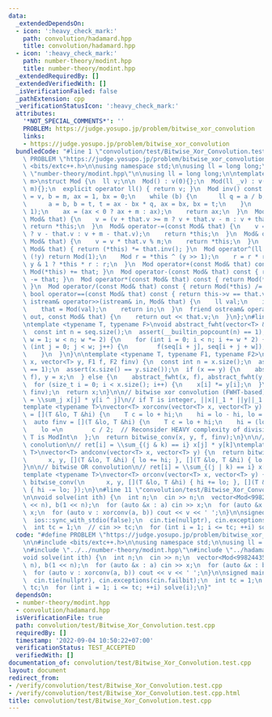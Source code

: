 ```yaml
---
data:
  _extendedDependsOn:
  - icon: ':heavy_check_mark:'
    path: convolution/hadamard.hpp
    title: convolution/hadamard.hpp
  - icon: ':heavy_check_mark:'
    path: number-theory/modint.hpp
    title: number-theory/modint.hpp
  _extendedRequiredBy: []
  _extendedVerifiedWith: []
  _isVerificationFailed: false
  _pathExtension: cpp
  _verificationStatusIcon: ':heavy_check_mark:'
  attributes:
    '*NOT_SPECIAL_COMMENTS*': ''
    PROBLEM: https://judge.yosupo.jp/problem/bitwise_xor_convolution
    links:
    - https://judge.yosupo.jp/problem/bitwise_xor_convolution
  bundledCode: "#line 1 \"convolution/test/Bitwise_Xor_Convolution.test.cpp\"\n#define\
    \ PROBLEM \"https://judge.yosupo.jp/problem/bitwise_xor_convolution\"\n\n#include\
    \ <bits/extc++.h>\n\nusing namespace std;\n\nusing ll = long long;\n\n#line 2\
    \ \"number-theory/modint.hpp\"\n\nusing ll = long long;\n\ntemplate <const ll\
    \ m>\nstruct Mod {\n  ll v;\n\n  Mod() : v(0){};\n  Mod(ll _v) : v((_v + m) %\
    \ m){};\n  explicit operator ll() { return v; }\n  Mod inv() const {\n    ll a\
    \ = v, b = m, ax = 1, bx = 0;\n    while (b) {\n      ll q = a / b, t = a % b;\n\
    \      a = b, b = t, t = ax - bx * q, ax = bx, bx = t;\n    }\n    assert(a ==\
    \ 1);\n    ax = (ax < 0 ? ax + m : ax);\n    return ax;\n  }\n  Mod& operator+=(const\
    \ Mod& that) {\n    v = (v + that.v >= m ? v + that.v - m : v + that.v);\n   \
    \ return *this;\n  }\n  Mod& operator-=(const Mod& that) {\n    v = (v >= that.v\
    \ ? v - that.v : v + m - that.v);\n    return *this;\n  }\n  Mod& operator*=(const\
    \ Mod& that) {\n    v = v * that.v % m;\n    return *this;\n  }\n  Mod& operator/=(const\
    \ Mod& that) { return (*this) *= that.inv(); }\n  Mod operator^(ll y) {\n    if\
    \ (!y) return Mod(1);\n    Mod r = *this ^ (y >> 1);\n    r = r * r;\n    return\
    \ y & 1 ? *this * r : r;\n  }\n  Mod operator+(const Mod& that) const { return\
    \ Mod(*this) += that; }\n  Mod operator-(const Mod& that) const { return Mod(*this)\
    \ -= that; }\n  Mod operator*(const Mod& that) const { return Mod(*this) *= that;\
    \ }\n  Mod operator/(const Mod& that) const { return Mod(*this) /= that; }\n \
    \ bool operator==(const Mod& that) const { return this->v == that.v; }\n  friend\
    \ istream& operator>>(istream& in, Mod& that) {\n    ll val;\n    in >> val;\n\
    \    that = Mod(val);\n    return in;\n  }\n  friend ostream& operator<<(ostream&\
    \ out, const Mod& that) {\n    return out << that.v;\n  }\n};\n#line 1 \"convolution/hadamard.hpp\"\
    \ntemplate <typename T, typename F>\nvoid abstract_fwht(vector<T> &seq, F f) {\n\
    \  const int n = seq.size();\n  assert(__builtin_popcount(n) == 1);\n  for (int\
    \ w = 1; w < n; w *= 2) {\n    for (int i = 0; i < n; i += w * 2) {\n      for\
    \ (int j = 0; j < w; j++) {\n        f(seq[i + j], seq[i + j + w]);\n      }\n\
    \    }\n  }\n}\n\ntemplate <typename T, typename F1, typename F2>\nvector<T> bitwise_conv(vector<T>\
    \ x, vector<T> y, F1 f, F2 finv) {\n  const int n = x.size();\n  assert(__builtin_popcount(n)\
    \ == 1);\n  assert(x.size() == y.size());\n  if (x == y) {\n    abstract_fwht(x,\
    \ f), y = x;\n  } else {\n    abstract_fwht(x, f), abstract_fwht(y, f);\n  }\n\
    \  for (size_t i = 0; i < x.size(); i++) {\n    x[i] *= y[i];\n  }\n  abstract_fwht(x,\
    \ finv);\n  return x;\n}\n\n// bitwise xor convolution (FWHT-based)\n// ret[i]\
    \ = \\sum_j x[j] * y[i ^ j]\n// if T is integer, ||x||_1 * ||y||_1 * 2 < numeric_limits<T>::max()\n\
    template <typename T>\nvector<T> xorconv(vector<T> x, vector<T> y) {\n  auto f\
    \ = [](T &lo, T &hi) {\n    T c = lo + hi;\n    hi = lo - hi, lo = c;\n  };\n\
    \  auto finv = [](T &lo, T &hi) {\n    T c = lo + hi;\n    hi = (lo - hi) / 2,\n\
    \    lo =\n        c / 2;  // Reconsider HEAVY complexity of division by 2 when\
    \ T is ModInt\n  };\n  return bitwise_conv(x, y, f, finv);\n}\n\n// bitwise AND\
    \ conolution\n// ret[i] = \\sum_{(j & k) == i} x[j] * y[k]\ntemplate <typename\
    \ T>\nvector<T> andconv(vector<T> x, vector<T> y) {\n  return bitwise_conv(\n\
    \      x, y, [](T &lo, T &hi) { lo += hi; }, [](T &lo, T &hi) { lo -= hi; });\n\
    }\n\n// bitwise OR convolution\n// ret[i] = \\sum_{(j | k) == i} x[j] * y[k]\n\
    template <typename T>\nvector<T> orconv(vector<T> x, vector<T> y) {\n  return\
    \ bitwise_conv(\n      x, y, [](T &lo, T &hi) { hi += lo; }, [](T &lo, T &hi)\
    \ { hi -= lo; });\n}\n#line 11 \"convolution/test/Bitwise_Xor_Convolution.test.cpp\"\
    \n\nvoid solve(int ith) {\n  int n;\n  cin >> n;\n  vector<Mod<998244353>> a(1\
    \ << n), b(1 << n);\n  for (auto &x : a) cin >> x;\n  for (auto &x : b) cin >>\
    \ x;\n  for (auto v : xorconv(a, b)) cout << v << ' ';\n}\n\nsigned main() {\n\
    \  ios::sync_with_stdio(false);\n  cin.tie(nullptr), cin.exceptions(cin.failbit);\n\
    \  int tc = 1;\n  // cin >> tc;\n  for (int i = 1; i <= tc; ++i) solve(i);\n}\n"
  code: "#define PROBLEM \"https://judge.yosupo.jp/problem/bitwise_xor_convolution\"\
    \n\n#include <bits/extc++.h>\n\nusing namespace std;\n\nusing ll = long long;\n\
    \n#include \"../../number-theory/modint.hpp\"\n#include \"../hadamard.hpp\"\n\n\
    void solve(int ith) {\n  int n;\n  cin >> n;\n  vector<Mod<998244353>> a(1 <<\
    \ n), b(1 << n);\n  for (auto &x : a) cin >> x;\n  for (auto &x : b) cin >> x;\n\
    \  for (auto v : xorconv(a, b)) cout << v << ' ';\n}\n\nsigned main() {\n  ios::sync_with_stdio(false);\n\
    \  cin.tie(nullptr), cin.exceptions(cin.failbit);\n  int tc = 1;\n  // cin >>\
    \ tc;\n  for (int i = 1; i <= tc; ++i) solve(i);\n}"
  dependsOn:
  - number-theory/modint.hpp
  - convolution/hadamard.hpp
  isVerificationFile: true
  path: convolution/test/Bitwise_Xor_Convolution.test.cpp
  requiredBy: []
  timestamp: '2022-09-04 10:50:22+07:00'
  verificationStatus: TEST_ACCEPTED
  verifiedWith: []
documentation_of: convolution/test/Bitwise_Xor_Convolution.test.cpp
layout: document
redirect_from:
- /verify/convolution/test/Bitwise_Xor_Convolution.test.cpp
- /verify/convolution/test/Bitwise_Xor_Convolution.test.cpp.html
title: convolution/test/Bitwise_Xor_Convolution.test.cpp
---
```

